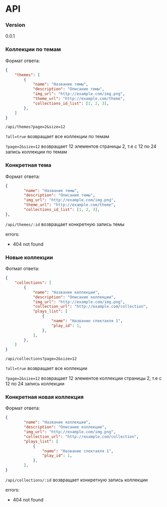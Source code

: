 # API

### Version
0.0.1

### Коллекции по темам

Формат ответа:
```json
{
	"themes": [
		{
			"name": "Название темы",
			"description": "Описание темы",
			"img_url": "http://example.com/img.png",
			"theme_url": "http://example.com/theme",
			"collections_id_list": [1, 2, 3],
		},
	]
}
```

`/api/themes?page=2&size=12`

`?all=true` возвращает все коллекции по темам

`?page=2&size=12` возвращает 12 элементов страницы 2, т.е с 12 по 24 запись коллекции по темам

### Конкретная тема
Формат ответа:
```json
{
		"name": "Название темы",
		"description": "Описание темы",
		"img_url": "http://example.com/img.png",
		"theme_url": "http://example.com/theme",
		"collections_id_list": [1, 2, 3],
},
```

`/api/themes/:id` возвращает конкретную запись темы

errors:
* 404 not found

### Новые коллекции

Фотмат ответа:
```json
{
	"collections": [
		{
			"name": "Название коллекции",
			"description": "Описание коллекции",
			"img_url": "http://example.com/img.png",
			"collection_url": "http://example.com/collection",
			"plays_list": [
				{
					"name": "Название спектакля 1",
					"play_id": 1,
				},
			],
		},
	]
}
```

`/api/collections?page=2&size=12`

`?all=true` возвращает все коллекции

`?page=2&size=12` возвращает 12 элементов коллекции страницы 2, т.е с 12 по 24 запись коллекции

### Конкретная новая коллекция

Формат ответа:

```json
{
		"name": "Название коллекции",
		"description": "Описание коллекции",
		"img_url": "http://example.com/img.png",
		"collection_url": "http://example.com/collection",
		"plays_list": [
			{
				"name": "Название спектакля 1",
				"play_id": 1,
			},
		],
}
```

`/api/collections/:id` возвращает конкретную запись коллекции

errors:
* 404 not found
